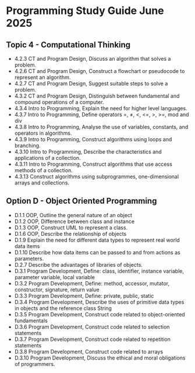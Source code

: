 # Programming Study Guide June 2025

## Topic 4 - Computational Thinking
- 4.2.3 CT and Program Design, Discuss an algorithm that solves a problem.
- 4.2.6 CT and Program Design, Construct a flowchart or pseudocode to represent an algorithm.
- 4.2.7 CT and Program Design, Suggest suitable steps to solve a problem.
- 4.3.2 CT and Program Design, Distinguish between fundamental and compound operations of a computer.
- 4.3.4 Intro to Programming, Explain the need for higher level languages.
- 4.3.7 Intro to Programming, Define operators =, ≠, <, <=, >, >=, mod and div
- 4.3.8 Intro to Programming, Analyse the use of variables, constants, and operators in algorithms.
- 4.3.9 Intro to Programming, Construct algorithms using loops and branching.
- 4.3.10 Intro to Programming, Describe the characteristics and applications of a collection.
- 4.3.11 Intro to Programming, Construct algorithms that use access methods of a collection.
- 4.3.13 Construct algorithms using subprogrammes, one-dimensional arrays and collections.

## Option D - Object Oriented Programming
- D.1.1 OOP, Outline the general nature of an object
- D.1.2 OOP, Difference between class and instance
- D.1.3 OOP, Construct UML to represent a class.
- D.1.6 OOP, Describe the relationship of objects
- D.1.9 Explain the need for different data types to represent real world data items
- D.1.10 Describe how data items can be passed to and from actions as parameters.
- D.2.7 Describe the advantages of libraries of objects.
- D.3.1 Program Development, Define: class, identifier, instance variable, parameter variable, local variable
- D.3.2 Program Development, Define: method, accessor, mutator, constructor, signature, return value
- D.3.3 Program Development, Define: private, public, static
- D.3.4 Program Development, Describe the uses of primitive data types in objects and the reference
class String
- D.3.5 Program Development, Construct code related to object-oriented fundamentals
- D.3.6 Program Development, Construct code related to selection statements
- D.3.7 Program Development, Construct code related to repetition statements
- D.3.8 Program Development, Construct code related to arrays
- D.3.10 Program Development, Discuss the ethical and moral obligations of programmers.